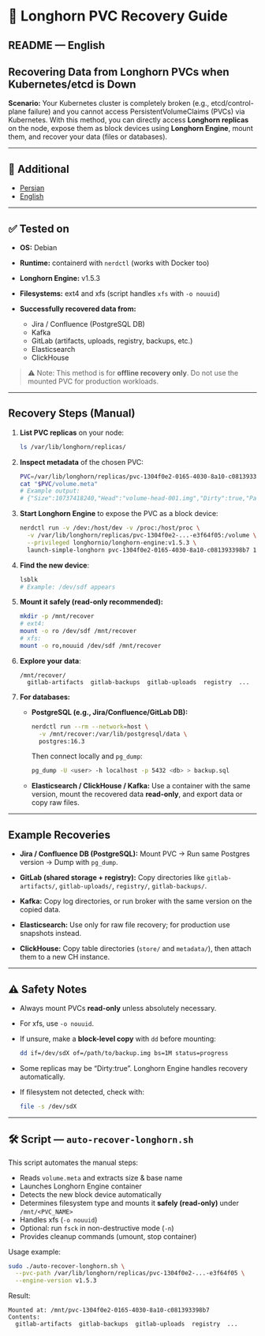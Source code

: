 # 🐂 Longhorn PVC Recovery Guide

## README — English

## Recovering Data from Longhorn PVCs when Kubernetes/etcd is Down

**Scenario:** Your Kubernetes cluster is completely broken (e.g., etcd/control-plane failure) and you cannot access PersistentVolumeClaims (PVCs) via Kubernetes.
With this method, you can directly access **Longhorn replicas** on the node, expose them as block devices using **Longhorn Engine**, mount them, and recover your data (files or databases).

---
## 📂 Additional
- [Persian](README.fa.md)
- [English](README.md)
---

## ✅ Tested on

* **OS:** Debian
* **Runtime:** containerd with `nerdctl` (works with Docker too)
* **Longhorn Engine:** v1.5.3
* **Filesystems:** ext4 and xfs (script handles `xfs` with `-o nouuid`)
* **Successfully recovered data from:**

  * Jira / Confluence (PostgreSQL DB)
  * Kafka
  * GitLab (artifacts, uploads, registry, backups, etc.)
  * Elasticsearch
  * ClickHouse

> ⚠️ Note: This method is for **offline recovery only**. Do not use the mounted PVC for production workloads.

---

## Recovery Steps (Manual)

1. **List PVC replicas** on your node:

   ```bash
   ls /var/lib/longhorn/replicas/
   ```

2. **Inspect metadata** of the chosen PVC:

   ```bash
   PVC=/var/lib/longhorn/replicas/pvc-1304f0e2-0165-4030-8a10-c081393398b7-e3f64f05
   cat "$PVC/volume.meta"
   # Example output:
   # {"Size":10737418240,"Head":"volume-head-001.img","Dirty":true,"Parent":"volume-snap-7dd54e7f-400d-4733-bba0-ee1dc7e13425.img", ...}
   ```

3. **Start Longhorn Engine** to expose the PVC as a block device:

   ```bash
   nerdctl run -v /dev:/host/dev -v /proc:/host/proc \
     -v /var/lib/longhorn/replicas/pvc-1304f0e2-...-e3f64f05:/volume \
     --privileged longhornio/longhorn-engine:v1.5.3 \
     launch-simple-longhorn pvc-1304f0e2-0165-4030-8a10-c081393398b7 10737418240
   ```

4. **Find the new device**:

   ```bash
   lsblk
   # Example: /dev/sdf appears
   ```

5. **Mount it safely (read-only recommended):**

   ```bash
   mkdir -p /mnt/recover
   # ext4:
   mount -o ro /dev/sdf /mnt/recover
   # xfs:
   mount -o ro,nouuid /dev/sdf /mnt/recover
   ```

6. **Explore your data**:

   ```
   /mnt/recover/
     gitlab-artifacts  gitlab-backups  gitlab-uploads  registry  ...
   ```

7. **For databases:**

   * **PostgreSQL (e.g., Jira/Confluence/GitLab DB):**

     ```bash
     nerdctl run --rm --network=host \
       -v /mnt/recover:/var/lib/postgresql/data \
       postgres:16.3
     ```

     Then connect locally and `pg_dump`:

     ```bash
     pg_dump -U <user> -h localhost -p 5432 <db> > backup.sql
     ```

   * **Elasticsearch / ClickHouse / Kafka:**
     Use a container with the same version, mount the recovered data **read-only**, and export data or copy raw files.

---

## Example Recoveries

* **Jira / Confluence DB (PostgreSQL):**
  Mount PVC → Run same Postgres version → Dump with `pg_dump`.

* **GitLab (shared storage + registry):**
  Copy directories like `gitlab-artifacts/`, `gitlab-uploads/`, `registry/`, `gitlab-backups/`.

* **Kafka:**
  Copy log directories, or run broker with the same version on the copied data.

* **Elasticsearch:**
  Use only for raw file recovery; for production use snapshots instead.

* **ClickHouse:**
  Copy table directories (`store/` and `metadata/`), then attach them to a new CH instance.

---

## ⚠️ Safety Notes

* Always mount PVCs **read-only** unless absolutely necessary.
* For xfs, use `-o nouuid`.
* If unsure, make a **block-level copy** with `dd` before mounting:

  ```bash
  dd if=/dev/sdX of=/path/to/backup.img bs=1M status=progress
  ```
* Some replicas may be “Dirty:true”. Longhorn Engine handles recovery automatically.
* If filesystem not detected, check with:

  ```bash
  file -s /dev/sdX
  ```

---

## 🛠️ Script — `auto-recover-longhorn.sh`

This script automates the manual steps:

* Reads `volume.meta` and extracts size & base name
* Launches Longhorn Engine container
* Detects the new block device automatically
* Determines filesystem type and mounts it **safely (read-only)** under `/mnt/<PVC_NAME>`
* Handles xfs (`-o nouuid`)
* Optional: run `fsck` in non-destructive mode (`-n`)
* Provides cleanup commands (umount, stop container)

Usage example:

```bash
sudo ./auto-recover-longhorn.sh \
  --pvc-path /var/lib/longhorn/replicas/pvc-1304f0e2-...-e3f64f05 \
  --engine-version v1.5.3
```

Result:

```
Mounted at: /mnt/pvc-1304f0e2-0165-4030-8a10-c081393398b7
Contents:
  gitlab-artifacts  gitlab-backups  gitlab-uploads  registry  ...
```
